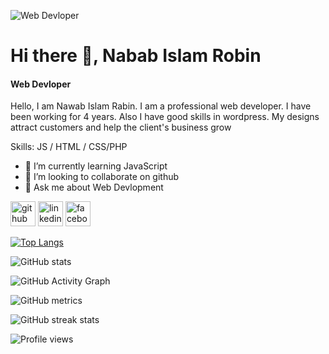 ![Web Devloper](https://media.licdn.com/dms/image/D5616AQGNN-n4-g4qww/profile-displaybackgroundimage-shrink_350_1400/0/1677873671792?e=1693440000&v=beta&t=h--s9YcCxoloPF9-i3mor86KoYhlpQ-mit9r1BenJnI)

# Hi there 👋, Nabab Islam Robin
#### Web Devloper

Hello, I am Nawab Islam Rabin.  I am a professional web developer.  I have been working for 4 years.  Also I have good skills in wordpress.  My designs attract customers and help the client's business grow

Skills:  JS / HTML / CSS/PHP

- 🌱 I’m currently learning JavaScript 
- 👯 I’m looking to collaborate on github 
- 💬 Ask me about Web Devlopment 


[<img src='https://cdn.jsdelivr.net/npm/simple-icons@3.0.1/icons/github.svg' alt='github' height='40'>](https://github.com/Nabab169)  [<img src='https://cdn.jsdelivr.net/npm/simple-icons@3.0.1/icons/linkedin.svg' alt='linkedin' height='40'>](https://www.linkedin.com/in/https://www.linkedin.com/in/md-nabab-islam-robin-84980b268//)  [<img src='https://cdn.jsdelivr.net/npm/simple-icons@3.0.1/icons/facebook.svg' alt='facebook' height='40'>](https://www.facebook.com/https://www.facebook.com/profile.php?id=100080151197207)  

[![Top Langs](https://github-readme-stats.vercel.app/api/top-langs/?username=Nabab169)](https://github.com/anuraghazra/github-readme-stats)

![GitHub stats](https://github-readme-stats.vercel.app/api?username=Nabab169&show_icons=true&count_private=true)  

![GitHub Activity Graph](https://activity-graph.herokuapp.com/graph?username=Nabab169)  

![GitHub metrics](https://metrics.lecoq.io/Nabab169)  

![GitHub streak stats](https://streak-stats.demolab.com/?user=Nabab169)  

![Profile views](https://gpvc.arturio.dev/Nabab169)  
